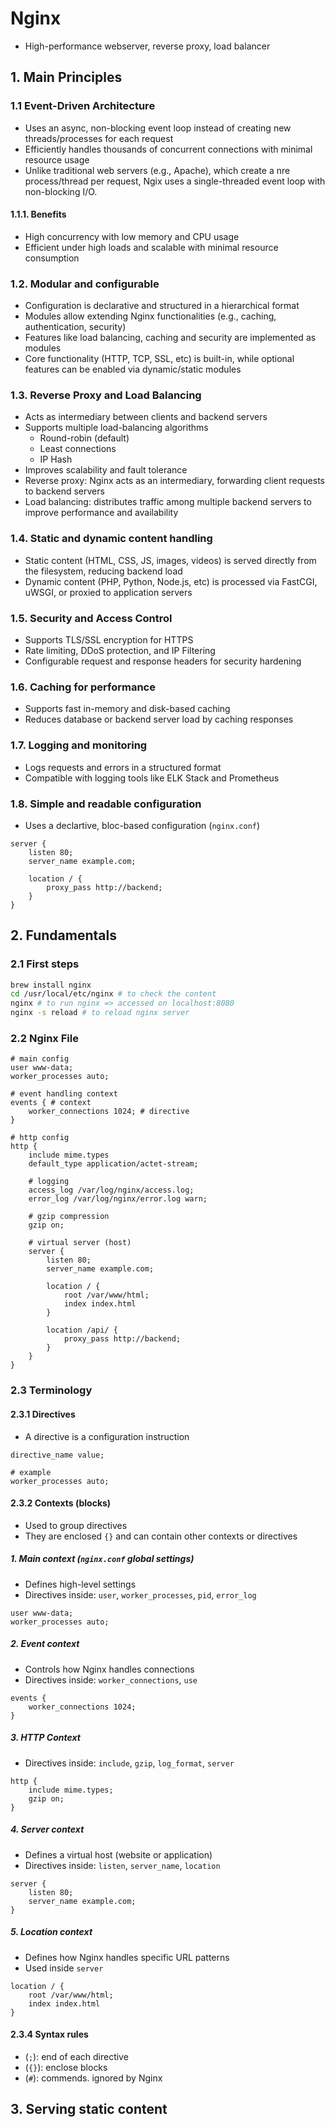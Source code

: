 # Nginx

- High-performance webserver, reverse proxy, load balancer

## 1. Main Principles

### 1.1 Event-Driven Architecture

- Uses an async, non-blocking event loop instead of creating new threads/processes for each request
- Efficiently handles thousands of concurrent connections with minimal resource usage
- Unlike traditional web servers (e.g., Apache), which create a nre process/thread per request, Ngix uses a single-threaded event loop with non-blocking I/O.

#### 1.1.1. Benefits

- High concurrency with low memory and CPU usage
- Efficient under high loads and scalable with minimal resource consumption

### 1.2. Modular and configurable

- Configuration is declarative and structured in a hierarchical format
- Modules allow extending Nginx functionalities (e.g., caching, authentication, security)
- Features like load balancing, caching and security are implemented as modules
- Core functionality (HTTP, TCP, SSL, etc) is built-in, while optional features can be enabled via dynamic/static modules

### 1.3. Reverse Proxy and Load Balancing

- Acts as intermediary between clients and backend servers
- Supports multiple load-balancing algorithms
  - Round-robin (default)
  - Least connections
  - IP Hash
- Improves scalability and fault tolerance
- Reverse proxy: Nginx acts as an intermediary, forwarding client requests to backend servers
- Load balancing: distributes traffic among multiple backend servers to improve performance and availability

### 1.4. Static and dynamic content handling

- Static content (HTML, CSS, JS, images, videos) is served directly from the filesystem, reducing backend load
- Dynamic content (PHP, Python, Node.js, etc) is processed via FastCGI, uWSGI, or proxied to application servers

### 1.5. Security and Access Control

- Supports TLS/SSL encryption for HTTPS
- Rate limiting, DDoS protection, and IP Filtering
- Configurable request and response headers for security hardening

### 1.6. Caching for performance

- Supports fast in-memory and disk-based caching
- Reduces database or backend server load by caching responses

### 1.7. Logging and monitoring

- Logs requests and errors in a structured format
- Compatible with logging tools like ELK Stack and Prometheus

### 1.8. Simple and readable configuration

- Uses a declartive, bloc-based configuration (`nginx.conf`)

```
server {
    listen 80;
    server_name example.com;

    location / {
        proxy_pass http://backend;
    }
}
```

## 2. Fundamentals

### 2.1 First steps

```bash
brew install nginx
cd /usr/local/etc/nginx # to check the content
nginx # to run nginx => accessed on localhost:8080
nginx -s reload # to reload nginx server
```

### 2.2 Nginx File

```
# main config
user www-data;
worker_processes auto;

# event handling context
events { # context
    worker_connections 1024; # directive
}

# http config
http {
    include mime.types
    default_type application/actet-stream;

    # logging
    access_log /var/log/nginx/access.log;
    error_log /var/log/nginx/error.log warn;

    # gzip compression
    gzip on;

    # virtual server (host)
    server {
        listen 80;
        server_name example.com;

        location / {
            root /var/www/html;
            index index.html
        }

        location /api/ {
            proxy_pass http://backend;
        }
    }
}
```

### 2.3 Terminology

#### 2.3.1 Directives

- A directive is a configuration instruction

```
directive_name value;

# example
worker_processes auto;
```

#### 2.3.2 Contexts (blocks)

- Used to group directives
- They are enclosed `{}` and can contain other contexts or directives

##### 1. Main context (`nginx.conf` global settings)

- Defines high-level settings
- Directives inside: `user`, `worker_processes`, `pid`, `error_log`

```nginx
user www-data;
worker_processes auto;
```

##### 2. Event context

- Controls how Nginx handles connections
- Directives inside: `worker_connections`, `use`

```
events {
    worker_connections 1024;
}
```

##### 3. HTTP Context

- Directives inside: `include`, `gzip`, `log_format`, `server`

```
http {
    include mime.types;
    gzip on;
}
```

##### 4. Server context

- Defines a virtual host (website or application)
- Directives inside: `listen`, `server_name`, `location`

```
server {
    listen 80;
    server_name example.com;
}
```

##### 5. Location context

- Defines how Nginx handles specific URL patterns
- Used inside `server`

```
location / {
    root /var/www/html;
    index index.html
}
```

#### 2.3.4 Syntax rules

- (`;`): end of each directive
- (`{}`): enclose blocks
- (`#`): commends. ignored by Nginx

## 3. Serving static content
